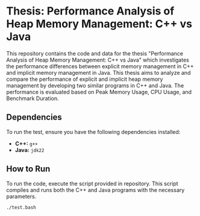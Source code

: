 # Thesis: Performance Analysis of Heap Memory Management: C++ vs Java

This repository contains the code and data for the thesis "Performance Analysis of Heap Memory Management: C++ vs Java" which investigates the performance differences between explicit memory management in C++ and implicit memory management in Java.
This thesis aims to analyze and compare the performance of explicit and implicit heap memory management by developing two similar programs in C++ and Java. The performance is evaluated based on Peak Memory Usage, CPU Usage, and Benchmark Duration.

## Dependencies

To run the test, ensure you have the following dependencies installed:

- **C++:** `g++`
- **Java:** `jdk22`


## How to Run

To run the code, execute the script provided in repository. This script compiles and runs both the C++ and Java programs with the necessary parameters.

```bash
./test.bash
```

